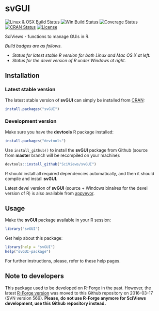 # svGUI

[![Linux & OSX Build Status](https://travis-ci.org/SciViews/svGUI.svg )](https://travis-ci.org/SciViews/svGUI)
[![Win Build Status](https://ci.appveyor.com/api/projects/status/github/SciViews/svGUI?branch=master&svg=true)](http://ci.appveyor.com/project/phgrosjean/svGUI)
[![Coverage Status](https://img.shields.io/codecov/c/github/SciViews/svGUI/master.svg)
](https://codecov.io/github/SciViews/svGUI?branch=master)
[![CRAN Status](http://www.r-pkg.org/badges/version/svGUI)](http://cran.r-project.org/package=svGUI)
[![License](https://img.shields.io/badge/license-GPL-blue.svg)](http://www.gnu.org/licenses/gpl-2.0.html)

SciViews - functions to manage GUIs in R.

_Build badges are as follows._
- _Status for latest stable R version for both Linux and Mac OS X at left._
- _Status for the devel version of R under Windows at right._ 


## Installation

### Latest stable version

The latest stable version of **svGUI** can simply be installed from [CRAN](http://cran.r-project.org):

```r
install.packages("svGUI")
```


### Development version

Make sure you have the **devtools** R package installed:

```r
install.packages("devtools")
```

Use `install_github()` to install the **svGUI** package from Github (source from **master** branch will be recompiled on your machine):

```r
devtools::install_github("SciViews/svGUI")
```

R should install all required dependencies automatically, and then it should compile and install **svGUI**.

Latest devel version of **svGUI** (source + Windows binaires for the devel version of R) is also available from [appveyor](https://ci.appveyor.com/project/phgrosjean/svGUI/build/artifacts).


## Usage

Make the **svGUI** package available in your R session:

```r
library("svGUI")
```

Get help about this package:

```r
library(help = "svGUI")
help("svGUI-package")
```

For further instructions, please, refer to these help pages.


## Note to developers

This package used to be developed on R-Forge in the past. However, the latest [R-Forge version](https://r-forge.r-project.org/projects/sciviews/) was moved to this Github repository on 2016-03-17 (SVN version 569). **Please, do not use R-Forge anymore for SciViews development, use this Github repository instead.**
